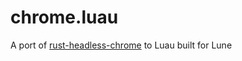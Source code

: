 # chrome.luau

A port of [rust-headless-chrome](https://github.com/rust-headless-chrome/rust-headless-chrome) to Luau built for Lune
